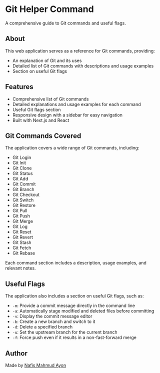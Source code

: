 # Git Helper Command

A comprehensive guide to Git commands and useful flags.

## About

This web application serves as a reference for Git commands, providing:

- An explanation of Git and its uses
- Detailed list of Git commands with descriptions and usage examples
- Section on useful Git flags

## Features

- Comprehensive list of Git commands
- Detailed explanations and usage examples for each command
- Useful Git flags section
- Responsive design with a sidebar for easy navigation
- Built with Next.js and React

## Git Commands Covered

The application covers a wide range of Git commands, including:

- Git Login
- Git Init
- Git Clone
- Git Status
- Git Add
- Git Commit
- Git Branch
- Git Checkout
- Git Switch
- Git Restore
- Git Pull
- Git Push
- Git Merge
- Git Log
- Git Reset
- Git Revert
- Git Stash
- Git Fetch
- Git Rebase

Each command section includes a description, usage examples, and relevant notes.

## Useful Flags

The application also includes a section on useful Git flags, such as:

- `-m`: Provide a commit message directly in the command line
- `-a`: Automatically stage modified and deleted files before committing
- `-v`: Display the commit message editor
- `-b`: Create a new branch and switch to it
- `-d`: Delete a specified branch
- `-u`: Set the upstream branch for the current branch
- `-f`: Force push even if it results in a non-fast-forward merge

## Author

Made by [Nafis Mahmud Ayon](https://nafisbd.com)
